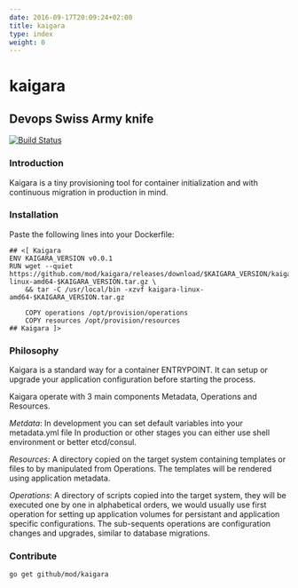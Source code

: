 ```yaml
---
date: 2016-09-17T20:09:24+02:00
title: kaigara
type: index
weight: 0
---
```

# kaigara
## Devops Swiss Army knife

[![Build Status](https://travis-ci.org/mod/kaigara.svg?branch=master)](https://travis-ci.org/mod/kaigara)

### Introduction

Kaigara is a tiny provisioning tool for container initialization
and with continuous migration in production in mind.

### Installation

Paste the following lines into your Dockerfile:
```
## <[ Kaigara
ENV KAIGARA_VERSION v0.0.1
RUN wget --quiet https://github.com/mod/kaigara/releases/download/$KAIGARA_VERSION/kaigara-linux-amd64-$KAIGARA_VERSION.tar.gz \
    && tar -C /usr/local/bin -xzvf kaigara-linux-amd64-$KAIGARA_VERSION.tar.gz

    COPY operations /opt/provision/operations
    COPY resources /opt/provision/resources
## Kaigara ]>
```

### Philosophy

Kaigara is a standard way for a container ENTRYPOINT. It can setup or upgrade
your application configuration before starting the process.

Kaigara operate with 3 main components Metadata, Operations and Resources.

*Metdata*: In development you can set default variables into your metadata.yml file
In production or other stages you can either use shell environment or better etcd/consul.

*Resources*: A directory copied on the target system containing templates or files to by manipulated
from Operations. The templates will be rendered using application metadata.

*Operations*: A directory of scripts copied into the target system, they will be executed one by one in
alphabetical orders, we would usually use first operation for setting up application volumes for
persistant and application specific configurations. The sub-sequents operations are
configuration changes and upgrades, similar to database migrations.

### Contribute

```
go get github/mod/kaigara
```
